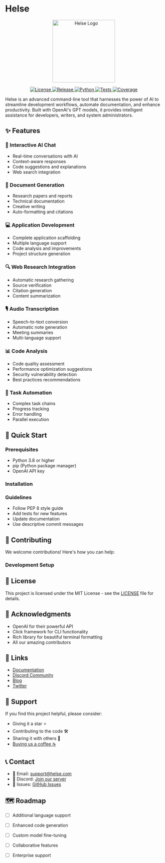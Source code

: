 # Helse

<p align="center">
  <img src="resources/logo.png" alt="Helse Logo" width="200"/>
</p>

<p align="center">
  <a href="https://github.com/yourusername/helse/blob/main/LICENSE">
    <img src="https://img.shields.io/badge/license-MIT-blue.svg" alt="License">
  </a>
  <a href="https://github.com/yourusername/helse/releases">
    <img src="https://img.shields.io/github/v/release/yourusername/helse" alt="Release">
  </a>
  <a href="https://python.org">
    <img src="https://img.shields.io/badge/python-3.8+-blue.svg" alt="Python">
  </a>
  <a href="https://github.com/yourusername/helse/actions">
    <img src="https://github.com/yourusername/helse/workflows/tests/badge.svg" alt="Tests">
  </a>
  <a href="https://codecov.io/gh/yourusername/helse">
    <img src="https://codecov.io/gh/yourusername/helse/branch/main/graph/badge.svg" alt="Coverage">
  </a>
</p>

Helse is an advanced command-line tool that harnesses the power of AI to streamline development workflows, automate documentation, and enhance productivity. Built with OpenAI's GPT models, it provides intelligent assistance for developers, writers, and system administrators.

## ✨ Features

### 🤖 Interactive AI Chat
- Real-time conversations with AI
- Context-aware responses
- Code suggestions and explanations
- Web search integration

### 📝 Document Generation
- Research papers and reports
- Technical documentation
- Creative writing
- Auto-formatting and citations

### 💻 Application Development
- Complete application scaffolding
- Multiple language support
- Code analysis and improvements
- Project structure generation

### 🔍 Web Research Integration
- Automatic research gathering
- Source verification
- Citation generation
- Content summarization

### 🎙️ Audio Transcription
- Speech-to-text conversion
- Automatic note generation
- Meeting summaries
- Multi-language support

### 📊 Code Analysis
- Code quality assessment
- Performance optimization suggestions
- Security vulnerability detection
- Best practices recommendations

### 🚀 Task Automation
- Complex task chains
- Progress tracking
- Error handling
- Parallel execution

## 🚀 Quick Start

### Prerequisites
- Python 3.8 or higher
- pip (Python package manager)
- OpenAI API key

### Installation

### Guidelines
- Follow PEP 8 style guide
- Add tests for new features
- Update documentation
- Use descriptive commit messages

## 🤝 Contributing

We welcome contributions! Here's how you can help:

### Development Setup

## 📄 License

This project is licensed under the MIT License - see the [LICENSE](LICENSE) file for details.

## 🙏 Acknowledgments

- OpenAI for their powerful API
- Click framework for CLI functionality
- Rich library for beautiful terminal formatting
- All our amazing contributors

## 🔗 Links

- [Documentation](https://helse.readthedocs.io/)
- [Discord Community](https://discord.gg/yourdiscord)
- [Blog](https://helse.blog)
- [Twitter](https://twitter.com/helse)

## 💖 Support

If you find this project helpful, please consider:
- Giving it a star ⭐
- Contributing to the code 🛠️
- Sharing it with others 📢
- [Buying us a coffee ☕](https://buymeacoffee.com/helse)

## 📞 Contact

- 📧 Email: support@helse.com
- 💬 Discord: [Join our server](https://discord.gg/yourdiscord)
- 🐛 Issues: [GitHub Issues](https://github.com/yourusername/helse/issues)

## 🗺️ Roadmap

- [ ] Additional language support
- [ ] Enhanced code generation
- [ ] Custom model fine-tuning
- [ ] Collaborative features
- [ ] Enterprise support

